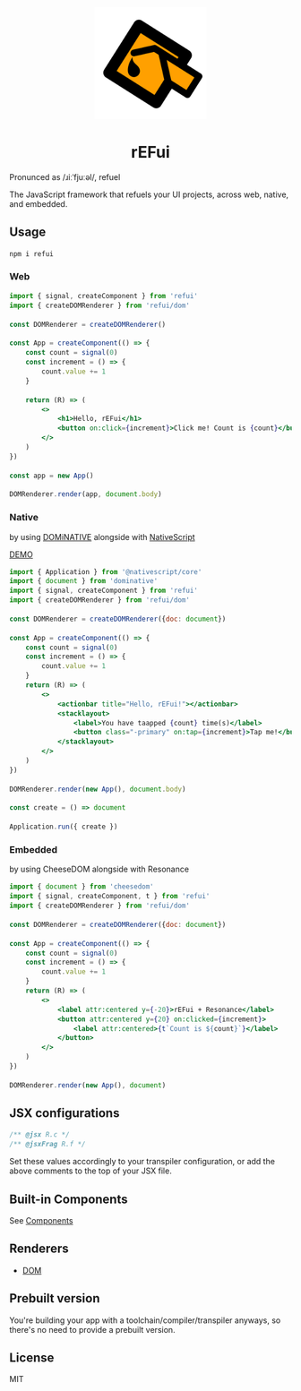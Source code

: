<p align="center"><img width="200" height="200" src="https://github.com/SudoMaker/rEFui/raw/main/assets/rEFui.svg"/></p>

<h1 align="center">rEFui</h1>

Pronunced as /ɹiːˈfjuːəl/, refuel

The JavaScript framework that refuels your UI projects, across web, native, and embedded.

## Usage

```shell
npm i refui
```

### Web

```jsx
import { signal, createComponent } from 'refui'
import { createDOMRenderer } from 'refui/dom'

const DOMRenderer = createDOMRenderer()

const App = createComponent(() => {
	const count = signal(0)
	const increment = () => {
		count.value += 1
	}

	return (R) => (
		<>
			<h1>Hello, rEFui</h1>
			<button on:click={increment}>Click me! Count is {count}</button>
		</>
	)
})

const app = new App()

DOMRenderer.render(app, document.body)

```

### Native

by using [DOMiNATIVE](https://github.com/SudoMaker/dominative) alongside with [NativeScript](https://nativescript.org/)

[DEMO](https://stackblitz.com/edit/refui-nativescript?file=app%2Fapp.jsx)

```jsx
import { Application } from '@nativescript/core'
import { document } from 'dominative'
import { signal, createComponent } from 'refui'
import { createDOMRenderer } from 'refui/dom'

const DOMRenderer = createDOMRenderer({doc: document})

const App = createComponent(() => {
	const count = signal(0)
	const increment = () => {
		count.value += 1
	}
	return (R) => (
		<>
			<actionbar title="Hello, rEFui!"></actionbar>
			<stacklayout>
				<label>You have taapped {count} time(s)</label>
				<button class="-primary" on:tap={increment}>Tap me!</button>
			</stacklayout>
		</>
	)
})

DOMRenderer.render(new App(), document.body)

const create = () => document

Application.run({ create })
```

### Embedded

by using CheeseDOM alongside with Resonance

```jsx
import { document } from 'cheesedom'
import { signal, createComponent, t } from 'refui'
import { createDOMRenderer } from 'refui/dom'

const DOMRenderer = createDOMRenderer({doc: document})

const App = createComponent(() => {
	const count = signal(0)
	const increment = () => {
		count.value += 1
	}
	return (R) => (
		<>
			<label attr:centered y={-20}>rEFui + Resonance</label>
			<button attr:centered y={20} on:clicked={increment}>
				<label attr:centered>{t`Count is ${count}`}</label>
			</button>
		</>
	)
})

DOMRenderer.render(new App(), document)
```

## JSX configurations

```js
/** @jsx R.c */
/** @jsxFrag R.f */
```

Set these values accordingly to your transpiler configuration, or add the above comments to the top of your JSX file.

## Built-in Components

See [Components](Components.md)

## Renderers

- [DOM](DOMRenderer.md)

## Prebuilt version

You're building your app with a toolchain/compiler/transpiler anyways, so there's no need to provide a prebuilt version.

## License
MIT
